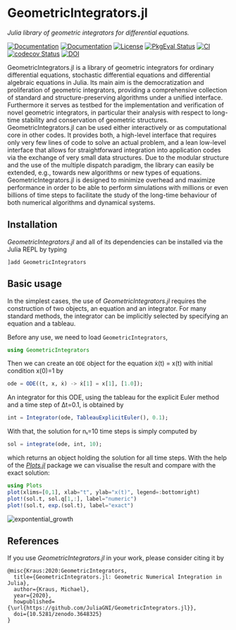 
# GeometricIntegrators.jl

*Julia library of geometric integrators for differential equations.*

[![Documentation](https://img.shields.io/badge/docs-stable-blue.svg)](https://juliagni.github.io/GeometricIntegrators.jl/stable/)
[![Documentation](https://img.shields.io/badge/docs-latest-blue.svg)](https://juliagni.github.io/GeometricIntegrators.jl/latest/)
[![License](https://img.shields.io/badge/license-MIT-blue.svg)](LICENSE.md)
[![PkgEval Status](https://juliaci.github.io/NanosoldierReports/pkgeval_badges/G/GeometricIntegrators.svg)](https://juliaci.github.io/NanosoldierReports/pkgeval_badges/G/GeometricIntegrators.html)
[![CI](https://github.com/JuliaGNI/GeometricIntegrators.jl/workflows/CI/badge.svg)](https://github.com/JuliaGNI/GeometricIntegrators.jl/actions?query=workflow:CI)
[![codecov Status](https://codecov.io/gh/JuliaGNI/GeometricIntegrators.jl/branch/master/graph/badge.svg)](https://codecov.io/gh/JuliaGNI/GeometricIntegrators.jl)
[![DOI](https://zenodo.org/badge/doi/10.5281/zenodo.3648325.svg)](https://doi.org/10.5281/zenodo.3648325)

GeometricIntegrators.jl is a library of geometric integrators for ordinary differential equations, stochastic differential equations and differential algebraic equations in Julia. Its main aim is the democratization and proliferation of geometric integrators, providing a comprehensive collection of standard and structure-preserving algorithms under a unified interface. Furthermore it serves as testbed for the implementation and verification of novel geometric integrators, in particular their analysis with respect to long-time stability and conservation of geometric structures. 
GeometricIntegrators.jl can be used either interactively or as computational core in other codes. It provides both, a high-level interface that requires only very few lines of code to solve an actual problem, and a lean low-level interface that allows for straightforward integration into application codes via the exchange of very small data structures.
Due to the modular structure and the use of the multiple dispatch paradigm, the library can easily be extended, e.g., towards new algorithms or new types of equations. GeometricIntegrators.jl is designed to minimize overhead and maximize performance in order to be able to perform simulations with millions or even billions of time steps to facilitate the study of the long-time behaviour of both numerical algorithms and dynamical systems.


## Installation

*GeometricIntegrators.jl* and all of its dependencies can be installed via the Julia REPL by typing 
```
]add GeometricIntegrators
```


## Basic usage

In the simplest cases, the use of *GeometricIntegrators.jl* requires the
construction of two objects, an equation and an integrator. For many standard
methods, the integrator can be implicitly selected by specifying an equation
and a tableau.

Before any use, we need to load `GeometricIntegrators`,
```julia
using GeometricIntegrators
```
Then we can create an `ODE` object for the equation ẋ(t) = x(t) with initial condition x(0)=1 by
```julia
ode = ODE((t, x, ẋ) -> ẋ[1] = x[1], [1.0]);
```
An integrator for this ODE, using the tableau for the explicit Euler method and a time step of Δt=0.1, is obtained by
```julia
int = Integrator(ode, TableauExplicitEuler(), 0.1);
```
With that, the solution for nₜ=10 time steps is simply computed by
```julia
sol = integrate(ode, int, 10);
```
which returns an object holding the solution for all time steps.
With the help of the *[Plots.jl](https://github.com/JuliaPlots/Plots.jl)* package we can visualise the result and compare with the exact solution:
```julia
using Plots
plot(xlims=[0,1], xlab="t", ylab="x(t)", legend=:bottomright)
plot!(sol.t, sol.q[1,:], label="numeric")
plot!(sol.t, exp.(sol.t), label="exact")
```

![expontential_growth](https://user-images.githubusercontent.com/21168502/100005439-3e30e400-2dc9-11eb-97a9-d485f4e56d86.png)


## References

If you use *GeometricIntegrators.jl* in your work, please consider citing it by

```
@misc{Kraus:2020:GeometricIntegrators,
  title={GeometricIntegrators.jl: Geometric Numerical Integration in Julia},
  author={Kraus, Michael},
  year={2020},
  howpublished={\url{https://github.com/JuliaGNI/GeometricIntegrators.jl}},
  doi={10.5281/zenodo.3648325}
}
```